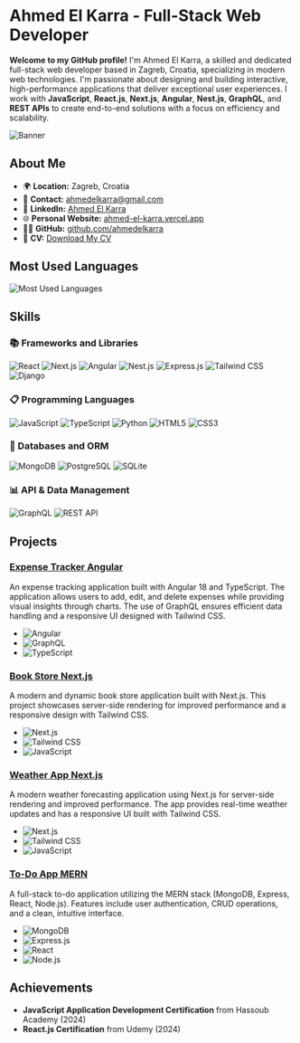 # Ahmed El Karra - Full-Stack Web Developer

**Welcome to my GitHub profile!** I'm Ahmed El Karra, a skilled and dedicated full-stack web developer based in Zagreb, Croatia, specializing in modern web technologies. I'm passionate about designing and building interactive, high-performance applications that deliver exceptional user experiences. I work with **JavaScript**, **React.js**, **Next.js**, **Angular**, **Nest.js**, **GraphQL**, and **REST APIs** to create end-to-end solutions with a focus on efficiency and scalability.


![Banner](https://www.oneclickitsolution.com/blog/wp-content/uploads/2021/11/MEAN-vs-MERN-Stack.webp)

## About Me

- 🌍 **Location:** Zagreb, Croatia
- 📧 **Contact:** [ahmedelkarra@gmail.com](mailto:ahmedelkarra@gmail.com)
- 💼 **LinkedIn:** [Ahmed El Karra](https://www.linkedin.com/in/ahmed-el-karra-ab4629249)
- 🌐 **Personal Website:** [ahmed-el-karra.vercel.app](https://ahmed-el-karra-portfolio.vercel.app)
- 🧑‍💻 **GitHub:** [github.com/ahmedelkarra](https://github.com/ahmedelkarra)
- 📄 **CV:** [Download My CV](https://drive.google.com/file/d/1vuPmIl69m_cDHusuxoflRMbI7LFfvFvr/view)

## Most Used Languages

![Most Used Languages](https://github-readme-stats.vercel.app/api/top-langs/?username=ahmedelkarra&layout=compact&theme=default)

## Skills

### 📚 Frameworks and Libraries

![React](https://img.shields.io/badge/React.js-90%25-blue?style=flat&logo=react&logoColor=white)
![Next.js](https://img.shields.io/badge/Next.js-82%25-black?style=flat&logo=next.js&logoColor=white)
![Angular](https://img.shields.io/badge/Angular-80%25-red?style=flat&logo=angular&logoColor=white)
![Nest.js](https://img.shields.io/badge/Nest.js-85%25-red?style=flat&logo=nestjs&logoColor=white)
![Express.js](https://img.shields.io/badge/Express.js-95%25-blue?style=flat&logo=express&logoColor=white)
![Tailwind CSS](https://img.shields.io/badge/Tailwind%20CSS-90%25-blue?style=flat&logo=tailwindcss&logoColor=white)
![Django](https://img.shields.io/badge/Django-80%25-green?style=flat&logo=django&logoColor=white)

### 📋 Programming Languages

![JavaScript](https://img.shields.io/badge/JavaScript-90%25-yellow?style=flat&logo=javascript&logoColor=white)
![TypeScript](https://img.shields.io/badge/TypeScript-85%25-blue?style=flat&logo=typescript&logoColor=white)
![Python](https://img.shields.io/badge/Python-80%25-blue?style=flat&logo=python&logoColor=white)
![HTML5](https://img.shields.io/badge/HTML5-85%25-orange?style=flat&logo=html5&logoColor=white)
![CSS3](https://img.shields.io/badge/CSS3-90%25-blue?style=flat&logo=css3&logoColor=white)

### 💾 Databases and ORM

![MongoDB](https://img.shields.io/badge/MongoDB-80%25-green?style=flat&logo=mongodb&logoColor=white)
![PostgreSQL](https://img.shields.io/badge/PostgreSQL-75%25-blue?style=flat&logo=postgresql&logoColor=white)
![SQLite](https://img.shields.io/badge/SQLite-75%25-blue?style=flat&logo=sqlite&logoColor=white)

### 📊 API & Data Management

![GraphQL](https://img.shields.io/badge/GraphQL-82%25-e10098?style=flat&logo=graphql&logoColor=white)
![REST API](https://img.shields.io/badge/REST%20API-87%25-green?style=flat&logo=api&logoColor=white)

## Projects

### [Expense Tracker Angular](https://github.com/ahmedelkarra/tracking_expenses_django)
An expense tracking application built with Angular 18 and TypeScript. The application allows users to add, edit, and delete expenses while providing visual insights through charts. The use of GraphQL ensures efficient data handling and a responsive UI designed with Tailwind CSS.
- ![Angular](https://img.shields.io/badge/-Angular-red?style=flat&logo=angular&logoColor=white)
- ![GraphQL](https://img.shields.io/badge/-GraphQL-e10098?style=flat&logo=graphql&logoColor=white)
- ![TypeScript](https://img.shields.io/badge/-TypeScript-blue?style=flat&logo=typescript&logoColor=white)

### [Book Store Next.js](https://github.com/ahmedelkarra/book-store-next-js)
A modern and dynamic book store application built with Next.js. This project showcases server-side rendering for improved performance and a responsive design with Tailwind CSS.
- ![Next.js](https://img.shields.io/badge/-Next.js-black?style=flat&logo=next.js&logoColor=white)
- ![Tailwind CSS](https://img.shields.io/badge/-Tailwind%20CSS-blue?style=flat&logo=tailwindcss&logoColor=white)
- ![JavaScript](https://img.shields.io/badge/-JavaScript-yellow?style=flat&logo=javascript&logoColor=white)

### [Weather App Next.js](https://github.com/ahmedelkarra/weather-app-next-js)
A modern weather forecasting application using Next.js for server-side rendering and improved performance. The app provides real-time weather updates and has a responsive UI built with Tailwind CSS.
- ![Next.js](https://img.shields.io/badge/-Next.js-black?style=flat&logo=next.js&logoColor=white)
- ![Tailwind CSS](https://img.shields.io/badge/-Tailwind%20CSS-blue?style=flat&logo=tailwindcss&logoColor=white)
- ![JavaScript](https://img.shields.io/badge/-JavaScript-yellow?style=flat&logo=javascript&logoColor=white)

### [To-Do App MERN](https://github.com/ahmedelkarra/to-do-app-mern-stack)
A full-stack to-do application utilizing the MERN stack (MongoDB, Express, React, Node.js). Features include user authentication, CRUD operations, and a clean, intuitive interface.
- ![MongoDB](https://img.shields.io/badge/-MongoDB-green?style=flat&logo=mongodb&logoColor=white)
- ![Express.js](https://img.shields.io/badge/-Express.js-blue?style=flat&logo=express&logoColor=white)
- ![React](https://img.shields.io/badge/-React.js-blue?style=flat&logo=react&logoColor=white)
- ![Node.js](https://img.shields.io/badge/-Node.js-green?style=flat&logo=node.js&logoColor=white)

## Achievements

- **JavaScript Application Development Certification** from Hassoub Academy (2024)
- **React.js Certification** from Udemy (2024)
